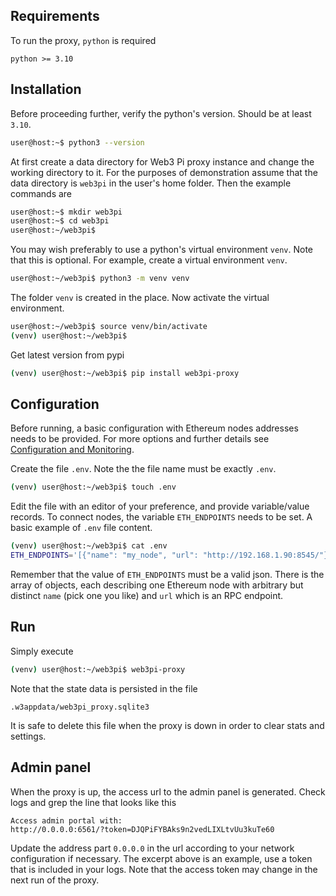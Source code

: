 ## Requirements

To run the proxy, `python` is required

```
python >= 3.10
```

## Installation

Before proceeding further, verify the python's version. Should be at least `3.10`.

```bash
user@host:~$ python3 --version
```

At first create a data directory for Web3 Pi proxy instance and change the working directory to it.
For the purposes of demonstration assume that the data directory is `web3pi` in the user's home folder.
Then the example commands are

```bash
user@host:~$ mkdir web3pi
user@host:~$ cd web3pi
user@host:~/web3pi$
```

You may wish preferably to use a python's virtual environment `venv`. 
Note that this is optional.
For example, create a virtual environment `venv`.
```bash
user@host:~/web3pi$ python3 -m venv venv
```

The folder `venv` is created in the place. Now activate the virtual environment.

```bash
user@host:~/web3pi$ source venv/bin/activate
(venv) user@host:~/web3pi$
```

Get latest version from pypi

```bash
(venv) user@host:~/web3pi$ pip install web3pi-proxy
```

## Configuration

Before running, a basic configuration with Ethereum nodes addresses needs to be provided.
For more options and further details see [Configuration and Monitoring](configuration.md#ethereum-nodes).

Create the file `.env`. Note the the file name must be exactly `.env`.

```bash
(venv) user@host:~/web3pi$ touch .env
```

Edit the file with an editor of your preference, and provide variable/value records.
To connect nodes, the variable `ETH_ENDPOINTS` needs to be set.
A basic example of `.env` file content.

```bash
(venv) user@host:~/web3pi$ cat .env
ETH_ENDPOINTS='[{"name": "my_node", "url": "http://192.168.1.90:8545/"}]'
```

Remember that the value of `ETH_ENDPOINTS` must be a valid json. 
There is the array of objects, each describing one Ethereum node with 
arbitrary but distinct `name` (pick one you like) and `url` which is an RPC endpoint.

## Run

Simply execute

```bash
(venv) user@host:~/web3pi$ web3pi-proxy
```

Note that the state data is persisted in the file
```
.w3appdata/web3pi_proxy.sqlite3
```
It is safe to delete this file when the proxy is down in order to clear stats and settings.

## Admin panel

When the proxy is up, the access url to the admin panel is generated.
Check logs and grep the line that looks like this
```
Access admin portal with:
http://0.0.0.0:6561/?token=DJQPiFYBAks9n2vedLIXLtvUu3kuTe60
```
Update the address part `0.0.0.0` in the url according to your network configuration if necessary.
The excerpt above is an example, use a token that is included in your logs.
Note that the access token may change in the next run of the proxy.